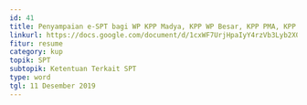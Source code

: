 ```yaml
---
id: 41
title: Penyampaian e-SPT bagi WP KPP Madya, KPP WP Besar, KPP PMA, KPP Badora
linkurl: https://docs.google.com/document/d/1cxWF7UrjHpaIyY4rzVb3Lyb2X0vQ07sMtVEw_og-7SY/edit?usp=drivesdk
fitur: resume
category: kup
topik: SPT
subtopik: Ketentuan Terkait SPT
type: word
tgl: 11 Desember 2019
---
```


